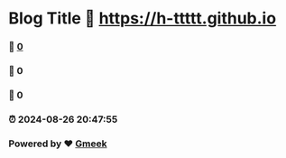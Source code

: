 # Blog Title :link: https://h-ttttt.github.io 
### :page_facing_up: [0](https://h-ttttt.github.io/tag.html) 
### :speech_balloon: 0 
### :hibiscus: 0 
### :alarm_clock: 2024-08-26 20:47:55 
### Powered by :heart: [Gmeek](https://github.com/Meekdai/Gmeek)
